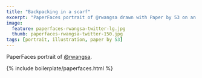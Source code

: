 ```yaml
---
title: "Backpacking in a scarf"
excerpt: "PaperFaces portrait of @rwangsa drawn with Paper by 53 on an iPad."
image: 
  feature: paperfaces-rwangsa-twitter-lg.jpg
  thumb: paperfaces-rwangsa-twitter-150.jpg
tags: [portrait, illustration, paper by 53]
---
```


PaperFaces portrait of [@rwangsa](http://twitter.com/rwangsa).

{% include boilerplate/paperfaces.html %}